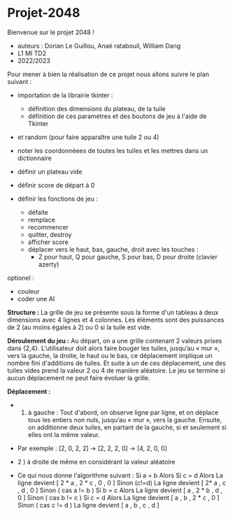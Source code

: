 # Projet-2048

Bienvenue sur le projet 2048 !
- auteurs : Dorian Le Guillou, Anaé ratabouil, William Dang
- L1 MI TD2
- 2022/2023

Pour mener à bien la réalisation de ce projet nous allons suivre le plan suivant : 

- importation de la librairie tkinter : 
  - définition des dimensions du plateau, de la tuile
  - définition de ces paramètres et des boutons de jeu à l'aide de Tkinter
- et random (pour faire apparaître une tuile 2 ou 4)

- noter les coordonnéees de toutes les tuiles et les mettres dans un dictionnaire
- définir un plateau vide 
- définir score de départ à 0
- définir les fonctions de jeu :
  - défaite
  - remplace
  - recommencer
  - quitter, destroy
  - afficher score
  - déplacer vers le haut, bas, gauche, droit avec les touches :
    - Z pour haut, Q pour gauche, S pour bas, D pour droite (clavier azerty)

optionel :
- couleur
- coder une AI

__Structure :__
La grille de jeu se présente sous la forme d'un tableau à deux dimensions avec 4 lignes et 4 colonnes. Les éléments sont des puissances de 2 (au moins égales à 2) ou 0 si la tuile est vide.

__Déroulement du jeu :__
Au départ, on a une grille contenant 2 valeurs prises dans {2,4}. 
L’utilisateur doit alors faire bouger les tuiles, jusqu’au « mur », vers la gauche, la droite, le haut ou le bas, ce déplacement implique un nombre fini d'additions de tuiles. Et suite à un de ces déplacement, une des tuiles vides prend la valeur 2 ou 4 de manière aléatoire.
Le jeu se termine si aucun déplacement ne peut faire évoluer la grille.

__Déplacement :__
- 1) à gauche :
Tout d'abord, on observe ligne par ligne, et on déplace tous les entiers non nuls, jusqu’au « mur », vers la gauche.
Ensuite, on additionne deux tuiles, en partant de la gauche, si et seulement si elles ont la même valeur.
- Par exemple :
[2, 0, 2, 2] -> [2, 2, 2, 0] -> [4, 2, 0, 0]

- 2 ) à droite 
de même en considérant la valeur aléatoire

- Ce qui nous donne l'algorithme suivant :
Si a = b Alors
  Si c = d Alors
    La ligne devient [ 2 * a , 2 * c , 0 , 0 ] 
  Sinon (c!=d)
    La ligne devient [ 2* a , c , d , 0 ] 
Sinon ( cas a != b )
  Si b = c 
    Alors
    La ligne devient [ a , 2 * b , d , 0 ] 
  Sinon ( cas b != c )
    Si c = d 
      Alors
      La ligne devient [ a , b , 2 * c , 0 ] 
    Sinon ( cas c != d )
      La ligne devient [ a , b , c , d ]
